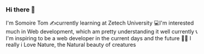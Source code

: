 ### Hi there 👋
 I'm Somoire Tom
 ✍️currently learning at Zetech University
 💻I'm interested much in Web development, which am pretty understanding it well currently
 📞I'm inspiring to be a web developer in the current days and the future
  🦜🦜 I really i Love Nature, the Natural beauty of creatures


<!--
**somoiretom/somoiretom** is a ✨ _special_ ✨ repository because its `README.md` (this file) appears on your GitHub profile.

Here are some ideas to get you started:

- 🔭 I’m currently working on ...
- 🌱 I’m currently learning ...
- 👯 I’m looking to collaborate on ...
- 🤔 I’m looking for help with ...
- 💬 Ask me about ...
- 📫 How to reach me: ...
- 😄 Pronouns: ...
- ⚡ Fun fact: ...
-->
